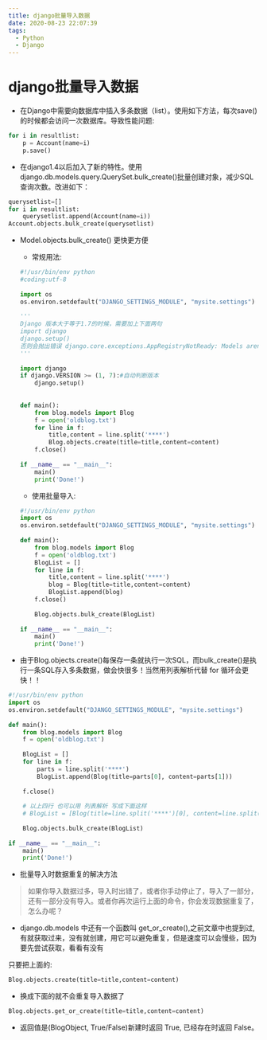```yaml
---
title: django批量导入数据
date: 2020-08-23 22:07:39
tags: 
  - Python
  - Django
---
```


# django批量导入数据

- 在Django中需要向数据库中插入多条数据（list）。使用如下方法，每次save()的时候都会访问一次数据库。导致性能问题:

```python
for i in resultlist:
    p = Account(name=i) 
    p.save()

```
- 在django1.4以后加入了新的特性。使用django.db.models.query.QuerySet.bulk_create()批量创建对象，减少SQL查询次数。改进如下：


```python
querysetlist=[]
for i in resultlist:
    querysetlist.append(Account(name=i))        
Account.objects.bulk_create(querysetlist)

```

- Model.objects.bulk_create() 更快更方便
    - 常规用法:
    
    ```python
    #!/usr/bin/env python
    #coding:utf-8
     
    import os
    os.environ.setdefault("DJANGO_SETTINGS_MODULE", "mysite.settings")
     
    '''
    Django 版本大于等于1.7的时候，需要加上下面两句
    import django
    django.setup()
    否则会抛出错误 django.core.exceptions.AppRegistryNotReady: Models aren't loaded yet.
    '''
     
    import django
    if django.VERSION >= (1, 7):#自动判断版本
        django.setup()
     
     
    def main():
        from blog.models import Blog
        f = open('oldblog.txt')
        for line in f:
            title,content = line.split('****')
            Blog.objects.create(title=title,content=content)
        f.close()
     
    if __name__ == "__main__":
        main()
        print('Done!')
    
    ```
    
    - 使用批量导入:
    
    ```python
    #!/usr/bin/env python
    import os
    os.environ.setdefault("DJANGO_SETTINGS_MODULE", "mysite.settings")
     
    def main():
        from blog.models import Blog
        f = open('oldblog.txt')
        BlogList = []
        for line in f:
            title,content = line.split('****')
            blog = Blog(title=title,content=content)
            BlogList.append(blog)
        f.close()
         
        Blog.objects.bulk_create(BlogList)
     
    if __name__ == "__main__":
        main()
        print('Done!')
    ```
    
- 由于Blog.objects.create()每保存一条就执行一次SQL，而bulk_create()是执行一条SQL存入多条数据，做会快很多！当然用列表解析代替 for 循环会更快！！

```python
#!/usr/bin/env python
import os
os.environ.setdefault("DJANGO_SETTINGS_MODULE", "mysite.settings")
 
def main():
    from blog.models import Blog
    f = open('oldblog.txt')
     
    BlogList = []
    for line in f:
        parts = line.split('****')
        BlogList.append(Blog(title=parts[0], content=parts[1]))
     
    f.close()
         
    # 以上四行 也可以用 列表解析 写成下面这样
    # BlogList = [Blog(title=line.split('****')[0], content=line.split('****')[1]) for line in f]
     
    Blog.objects.bulk_create(BlogList)
 
if __name__ == "__main__":
    main()
    print('Done!')
```

- 批量导入时数据重复的解决方法
>如果你导入数据过多，导入时出错了，或者你手动停止了，导入了一部分，还有一部分没有导入。或者你再次运行上面的命令，你会发现数据重复了，怎么办呢？

- django.db.models 中还有一个函数叫 get_or_create(),之前文章中也提到过,有就获取过来，没有就创建，用它可以避免重复，但是速度可以会慢些，因为要先尝试获取，看看有没有

只要把上面的:
```python
Blog.objects.create(title=title,content=content)
```
- 换成下面的就不会重复导入数据了

```python
Blog.objects.get_or_create(title=title,content=content)
```

- 返回值是(BlogObject, True/False)新建时返回 True, 已经存在时返回 False。